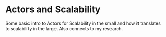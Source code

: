 # Actors and Scalability
Some basic intro to Actors for Scalability in the small and how it translates to scalability in the large.
Also connects to my research.
